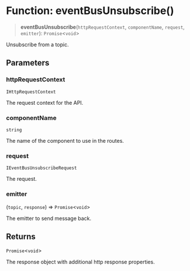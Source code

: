 # Function: eventBusUnsubscribe()

> **eventBusUnsubscribe**(`httpRequestContext`, `componentName`, `request`, `emitter`): `Promise`\<`void`\>

Unsubscribe from a topic.

## Parameters

### httpRequestContext

`IHttpRequestContext`

The request context for the API.

### componentName

`string`

The name of the component to use in the routes.

### request

`IEventBusUnsubscribeRequest`

The request.

### emitter

(`topic`, `response`) => `Promise`\<`void`\>

The emitter to send message back.

## Returns

`Promise`\<`void`\>

The response object with additional http response properties.
